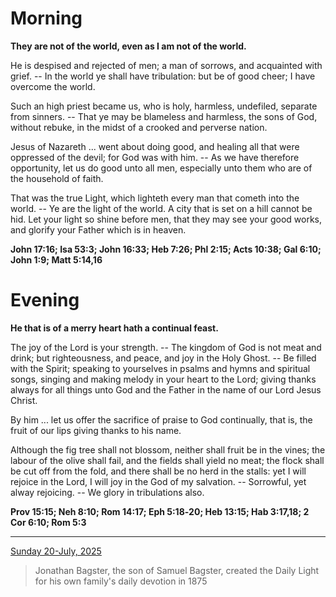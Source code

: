 # Morning

**They are not of the world, even as I am not of the world.**
 
He is despised and rejected of men; a man of sorrows, and acquainted with grief. -- In the world ye shall have tribulation: but be of good cheer; I have overcome the world.
 
Such an high priest became us, who is holy, harmless, undefiled, separate from sinners. -- That ye may be blameless and harmless, the sons of God, without rebuke, in the midst of a crooked and perverse nation.
 
Jesus of Nazareth ... went about doing good, and healing all that were oppressed of the devil; for God was with him. -- As we have therefore opportunity, let us do good unto all men, especially unto them who are of the household of faith.
 
That was the true Light, which lighteth every man that cometh into the world. -- Ye are the light of the world. A city that is set on a hill cannot be hid. Let your light so shine before men, that they may see your good works, and glorify your Father which is in heaven.  

**John 17:16; Isa 53:3; John 16:33; Heb 7:26; Phl 2:15; Acts 10:38; Gal 6:10; John 1:9; Matt 5:14,16**

# Evening

**He that is of a merry heart hath a continual feast.**
 
The joy of the Lord is your strength. -- The kingdom of God is not meat and drink; but righteousness, and peace, and joy in the Holy Ghost. -- Be filled with the Spirit; speaking to yourselves in psalms and hymns and spiritual songs, singing and making melody in your heart to the Lord; giving thanks always for all things unto God and the Father in the name of our Lord Jesus Christ.
 
By him ... let us offer the sacrifice of praise to God continually, that is, the fruit of our lips giving thanks to his name.
 
Although the fig tree shall not blossom, neither shall fruit be in the vines; the labour of the olive shall fail, and the fields shall yield no meat; the flock shall be cut off from the fold, and there shall be no herd in the stalls: yet I will rejoice in the Lord, I will joy in the God of my salvation. -- Sorrowful, yet alway rejoicing. -- We glory in tribulations also.  

**Prov 15:15; Neh 8:10; Rom 14:17; Eph 5:18‑20; Heb 13:15; Hab 3:17,18; 2 Cor 6:10; Rom 5:3**

---

[Sunday 20-July, 2025](https://t.me/s/daily_light)

> Jonathan Bagster, the son of Samuel Bagster, created the Daily Light for his own family's daily devotion in 1875

